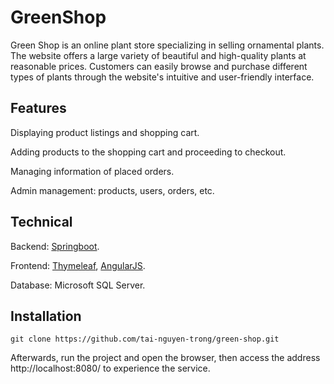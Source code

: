 # GreenShop

Green Shop is an online plant store specializing in selling ornamental plants. The website offers a large variety of beautiful and high-quality plants at reasonable prices. Customers can easily browse and purchase different types of plants through the website's intuitive and user-friendly interface.


## Features

Displaying product listings and shopping cart.

Adding products to the shopping cart and proceeding to checkout.

Managing information of placed orders.

Admin management: products, users, orders, etc.


## Technical

Backend: [Springboot](https://spring.io/projects/spring-boot).

Frontend: [Thymeleaf](https://www.thymeleaf.org/), [AngularJS](https://angularjs.org/).

Database: Microsoft SQL Server.


## Installation

```git
git clone https://github.com/tai-nguyen-trong/green-shop.git
```

Afterwards, run the project and open the browser, then access the address http://localhost:8080/ to experience the service.
